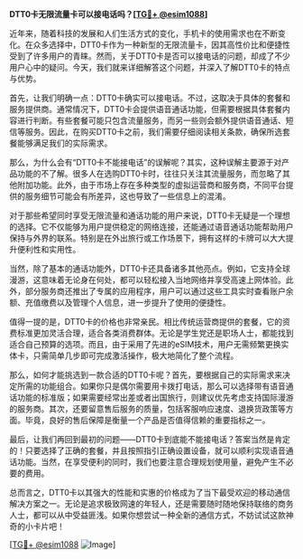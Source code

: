 **DTT0卡无限流量卡可以接电话吗？[[TG💪+ @esim1088](https://t.me/s/esim1088)]**

近年来，随着科技的发展和人们生活方式的变化，手机卡的使用需求也在不断变化。在众多选择中，DTT0卡作为一种新型的无限流量卡，因其高性价比和便捷性受到了许多用户的青睐。然而，关于DTT0卡是否可以接电话的问题，却成了不少用户心中的疑问。今天，我们就来详细解答这个问题，并深入了解DTT0卡的特点与优势。

首先，让我们明确一点：DTT0卡确实可以接电话。不过，这取决于具体的套餐和服务提供商。通常情况下，DTT0卡会提供语音通话功能，但需要根据具体套餐内容进行判断。有些套餐可能只包含流量服务，而另一些则会额外提供语音通话、短信等服务。因此，在购买DTT0卡之前，我们需要仔细阅读相关条款，确保所选套餐能够满足我们的实际需求。

那么，为什么会有“DTT0卡不能接电话”的误解呢？其实，这种误解主要源于对产品功能的不了解。很多人在选购DTT0卡时，往往只关注其流量服务，而忽略了其他附加功能。此外，由于市场上存在多种类型的虚拟运营商和服务商，不同平台提供的服务细节可能会有所差异，这也导致了一些信息上的混淆。

对于那些希望同时享受无限流量和通话功能的用户来说，DTT0卡无疑是一个理想的选择。它不仅能够为用户提供稳定的网络连接，还能通过语音通话功能帮助用户保持与外界的联系。特别是在外出旅行或工作场景下，拥有这样的卡牌可以大大提升便利性和实用性。

当然，除了基本的通话功能外，DTT0卡还具备诸多其他亮点。例如，它支持全球漫游，这意味着无论身在何处，都可以轻松接入当地网络并享受高速上网体验。此外，部分服务商还推出了专属的应用程序，用户可以通过这些工具实时查看账户余额、充值缴费以及管理个人信息，进一步提升了使用的便捷性。

值得一提的是，DTT0卡的价格也非常亲民。相比传统运营商提供的套餐，它的资费标准更加灵活合理，适合各类消费群体。无论是学生党还是职场人士，都能找到适合自己预算的选项。而且，由于采用了先进的eSIM技术，用户无需频繁更换实体卡，只需简单几步即可完成激活操作，极大地简化了整个流程。

那么，如何才能挑选到一款合适的DTT0卡呢？首先，要根据自己的实际需求来决定所需的功能组合。如果你只是偶尔需要用卡拨打电话，那么可以选择带有语音通话功能的标准版；如果需要经常出差或者出国旅行，则建议优先考虑支持国际漫游的服务商。其次，还要留意售后服务的质量，包括客服响应速度、退换货政策等方面。毕竟，良好的售后保障是衡量一个产品是否值得信赖的重要指标之一。

最后，让我们再回到最初的问题——DTT0卡到底能不能接电话？答案当然是肯定的！只要选择了正确的套餐，并且按照指引正确设置设备，就可以顺利实现语音通话功能。当然，在享受便利的同时，我们也要注意合理规划使用量，避免产生不必要的费用。

总而言之，DTT0卡以其强大的性能和实惠的价格成为了当下最受欢迎的移动通信解决方案之一。无论是追求极致网速的年轻人，还是需要随时随地保持联络的商务人士，都可以从中受益匪浅。如果你想尝试一种全新的通信方式，不妨试试这款神奇的小卡片吧！

[[TG💪+ @esim1088](https://t.me/s/esim1088) ![Image](https://i.postimg.cc/4NQfJmqS/Snipaste-2025-05-13-00-14-12.png)]